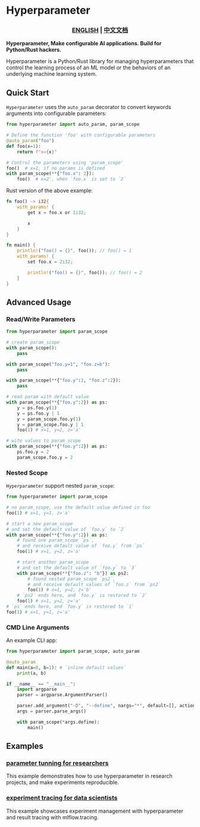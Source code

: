 Hyperparameter
===========================

<h3 align="center">
  <p style="text-align: center;">
  <a href="README.md" target="_blank">ENGLISH</a> | <a href="README.zh.md">中文文档</a>
  </p>
</h3>

<p align="center">

**Hyperparameter, Make configurable AI applications. Build for Python/Rust hackers.**

</p>

Hyperparameter is a Python/Rust library for managing hyperparameters that control the learning process of an ML model or the behaviors of an underlying machine learning system.

Quick Start
-----------

`Hyperparameter` uses the `auto_param` decorator to convert keywords arguments into configurable parameters:

```python
from hyperparameter import auto_param, param_scope

# Define the function 'foo' with configurable parameters
@auto_param("foo")
def foo(x=1):
    return f"x={x}"

# Control the parameters using 'param_scope'
foo()  # x=1, if no params is defined
with param_scope(**{"foo.x": 2}):
    foo()  # x=2', when `foo.x` is set to `2`
```

Rust version of the above example:
```rust
fn foo() -> i32{
    with_params! {
        get x = foo.x or 1i32;

        x
    }
}

fn main() {
    println!("foo() = {}", foo()); // foo() = 1
    with_params! {
        set foo.x = 2i32;

        println!("foo() = {}", foo()); // foo() = 2
    }
}
```

Advanced Usage
--------------

### Read/Write Parameters

```python
from hyperparameter import param_scope

# create param_scope
with param_scope():
    pass

with param_scope("foo.y=1", "foo.z=b"):
    pass

with param_scope(**{"foo.y":1, "foo.z":2}):
    pass

# read param with default value
with param_scope(**{"foo.y":2}) as ps:
    y = ps.foo.y(1)  
    y = ps.foo.y | 1
    y = param_scope.foo.y(1)
    y = param_scope.foo.y | 1
    foo(1) # x=1, y=2, z='a'

# wite values to param_scope
with param_scope(**{"foo.y":2}) as ps:
    ps.foo.y = 2
    param_scope.foo.y = 2
```

### Nested Scope

`Hyperparameter` support nested `param_scope`:

``` python
from hyperparameter import param_scope

# no param_scope, use the default value defined in foo
foo(1) # x=1, y=1, z='a'

# start a new param_scope
# and set the default value of `foo.y` to `2`
with param_scope(**{"foo.y":2}) as ps:
    # found one param_scope `ps`, 
    # and receive default value of `foo.y` from `ps`
    foo(1) # x=1, y=2, z='a'

    # start another param_scope
    # and set the default value of `foo.y` to `3`
    with param_scope(**{"foo.z": "b"}) as ps2:
        # found nested param_scope `ps2`, 
        # and receive default values of `foo.z` from `ps2`
        foo(1) # x=1, y=2, z='b'
    # `ps2` ends here, and `foo.y` is restored to `2`
    foo(1) # x=1, y=2, z='a'
# `ps` ends here, and `foo.y` is restored to `1`
foo(1) # x=1, y=1, z='a'
```

### CMD Line Arguments

An example CLI app: 

```python
from hyperparameter import param_scope, auto_param

@auto_param
def main(a=0, b=1): # `inline default values`
    print(a, b)

if __name__ == "__main__":
    import argparse
    parser = argparse.ArgumentParser()

    parser.add_argument("-D", "--define", nargs="*", default=[], action="extend")
    args = parser.parse_args()

    with param_scope(*args.define):
        main()
```

Examples
--------

### [parameter tunning for researchers](examples/sparse_lr/README.md)

This example demonstrates how to use hyperparameter in research projects, and make experiments reproducible.

### [experiment tracing for data scientists](examples/mnist/README.md)

This example showcases experiment management with hyperparameter and result tracing with mlflow.tracing.
